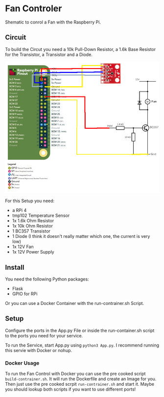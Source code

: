 # Fan Controler
Shematic to conrol a Fan with the Raspberry Pi. 

## Circuit
To build the Circut you need a 10k Pull-Down Resistor, a 1.6k Base Resistor for the Transistor, a Transistor and a Diode.

![schematic](doc/schematic.png "Circuit")

For this Setup you need:
- a RPi 4
- tmp102 Temperature Sensor
- 1x 1.6k Ohm Resistor
- 1x 10k Ohm Resistor
- 1 BC357 Transistor
- 1 Diode (I think it doesn't really matter which one, the current is very low)
- 1x 12V Fan
- 1x 12V Power Supply

## Install
You need the following Python packages:

- Flask
- GPIO for RPi

Or you can use a Docker Container with the run-contrainer.sh Script.

## Setup
Configure the ports in the App.py File or inside the run-container.sh script to the ports you need for your service.

To run the Service, start App.py using `python3 App.py`. I recommend running this servie with Docker or nohup.

### Docker Usage
To run the Fan Control with Docker you can use the pre cooked script `build-contrainer.sh`. It will run the Dockerfile and create an Image for you. Then just use the pre cooked scrpit `run-contrainer.sh` and start it. Maybe you should lookup both scripts if you want to use different ports!


